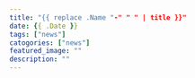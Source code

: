 ```yaml
---
title: "{{ replace .Name "-" " " | title }}"
date: {{ .Date }}
tags: ["news"]
catogories: ["news"]
featured_image: ""
description: ""
---
```

